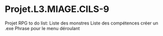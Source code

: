 # Projet.L3.MIAGE.CILS-9
Projet RPG to do list:
  Liste des monstres
  Liste des compétences
  créer un .exe
  Phrase pour le menu déroulant
